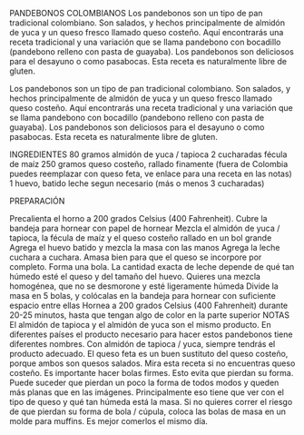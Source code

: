 PANDEBONOS COLOMBIANOS
Los pandebonos son un tipo de pan tradicional colombiano. Son salados, y hechos principalmente de almidón de yuca y un queso fresco llamado queso costeño. Aquí encontrarás una receta tradicional y una variación que se llama pandebono con bocadillo (pandebono relleno con pasta de guayaba). Los pandebonos son deliciosos para el desayuno o como pasabocas. Esta receta es naturalmente libre de gluten.

Los pandebonos son un tipo de pan tradicional colombiano. Son salados, y hechos principalmente de almidón de yuca y un queso fresco llamado queso costeño. Aquí encontrarás una receta tradicional y una variación que se llama pandebono con bocadillo (pandebono relleno con pasta de guayaba). Los pandebonos son deliciosos para el desayuno o como pasabocas. Esta receta es naturalmente libre de gluten.

INGREDIENTES
80 gramos almidón de yuca / tapioca
2 cucharadas fécula de maíz
250 gramos queso costeño, rallado finamente (fuera de Colombia puedes reemplazar con queso feta, ve enlace para una receta en las notas)
1 huevo, batido
leche segun necesario (más o menos 3 cucharadas)

PREPARACIÓN
 
Precalienta el horno a 200 grados Celsius (400 Fahrenheit). Cubre la bandeja para hornear con papel de hornear
Mezcla el almidón de yuca / tapioca, la fécula de maíz y el queso costeño rallado en un bol grande
Agrega el huevo batido y mezcla la masa con las manos
Agrega la leche cuchara a cuchara. Amasa bien para que el queso se incorpore por completo. Forma una bola.
La cantidad exacta de leche depende de qué tan húmedo esté el queso y del tamaño del huevo. Quieres una mezcla homogénea, que no se desmorone y esté ligeramente húmeda
Divide la masa en 5 bolas, y colócalas en la bandeja para hornear con suficiente espacio entre ellas
Hornea a 200 grados Celsius (400 Fahrenheit) durante 20-25 minutos, hasta que tengan algo de color en la parte superior
NOTAS
El almidón de tapioca y el almidón de yuca son el mismo producto. En diferentes países el producto necesario para hacer estos pandebonos tiene diferentes nombres. Con almidón de tapioca / yuca, siempre tendrás el producto adecuado. 
El queso feta es un buen sustituto del queso costeño, porque ambos son quesos salados. Mira esta receta si no encuentras queso costeño.
Es importante hacer bolas firmes. Esto evita que pierdan su forma. Puede suceder que pierdan un poco la forma de todos modos y queden más planas que en las imágenes. Principalmente eso tiene que ver con el tipo de queso y qué tan húmeda está la masa. Si no quieres correr el riesgo de que pierdan su forma de bola / cúpula, coloca las bolas de masa en un molde para muffins.
Es mejor comerlos el mismo día.